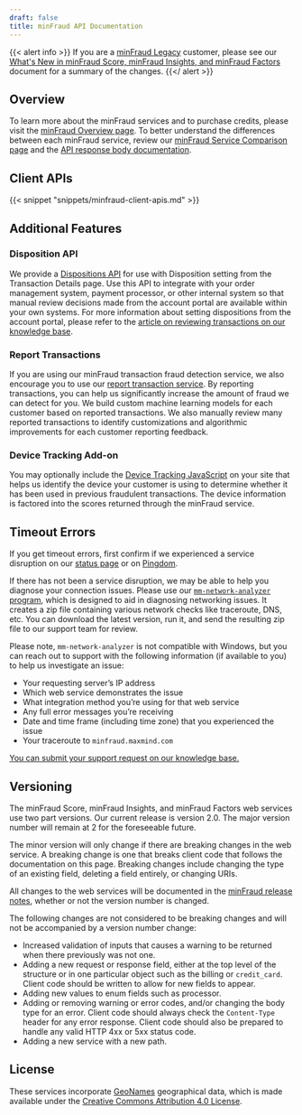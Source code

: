 ```yaml
---
draft: false
title: minFraud API Documentation
---
```


{{< alert info >}} If you are a [minFraud Legacy](/minfraud/minfraud-legacy/)
customer, please see our
[What's New in minFraud Score, minFraud Insights, and minFraud Factors](/minfraud/whats-new-in-minfraud-score-and-minfraud-insights/)
document for a summary of the changes. {{</ alert >}}

## Overview

To learn more about the minFraud services and to purchase credits, please visit
the
[minFraud Overview page](https://www.maxmind.com/en/solutions/minfraud-services).
To better understand the differences between each minFraud service, review our
[minFraud Service Comparison page](https://www.maxmind.com/en/solutions/minfraud-services/pricing)
and the
[API response body documentation](/minfraud/api-documentation/responses#bodies).

## Client APIs

{{< snippet "snippets/minfraud-client-apis.md" >}}

## Additional Features

### Disposition API

We provide a [Dispositions API](/minfraud/working-with-transaction-dispositions)
for use with Disposition setting from the Transaction Details page. Use this API
to integrate with your order management system, payment processor, or other
internal system so that manual review decisions made from the account portal are
available within your own systems. For more information about setting
dispositions from the account portal, please refer to the
[article on reviewing transactions on our knowledge base](https://support.maxmind.com/hc/en-us/articles/4408762136603).

### Report Transactions

If you are using our minFraud transaction fraud detection service, we also
encourage you to use our
[report transaction service](/minfraud/report-a-transaction). By reporting
transactions, you can help us significantly increase the amount of fraud we can
detect for you. We build custom machine learning models for each customer based
on reported transactions. We also manually review many reported transactions to
identify customizations and algorithmic improvements for each customer reporting
feedback.

### Device Tracking Add-on

You may optionally include the
[Device Tracking JavaScript](/minfraud/track-devices) on your site that helps us
identify the device your customer is using to determine whether it has been used
in previous fraudulent transactions. The device information is factored into the
scores returned through the minFraud service.

## Timeout Errors

If you get timeout errors, first confirm if we experienced a service disruption
on our [status page](https://status.maxmind.com/) or on
[Pingdom](http://stats.pingdom.com/datuqzybqg5z).

If there has not been a service disruption, we may be able to help you diagnose
your connection issues. Please use our
[`mm-network-analyzer` program](https://github.com/maxmind/mm-network-analyzer),
which is designed to aid in diagnosing networking issues. It creates a zip file
containing various network checks like traceroute, DNS, etc. You can download
the latest version, run it, and send the resulting zip file to our support team
for review.

Please note, `mm-network-analyzer` is not compatible with Windows, but you can
reach out to support with the following information (if available to you) to
help us investigate an issue:

- Your requesting server’s IP address
- Which web service demonstrates the issue
- What integration method you’re using for that web service
- Any full error messages you’re receiving
- Date and time frame (including time zone) that you experienced the issue
- Your traceroute to `minfraud.maxmind.com`

[You can submit your support request on our knowledge base.](https://support.maxmind.com)

## Versioning

The minFraud Score, minFraud Insights, and minFraud Factors web services use two
part versions. Our current release is version 2.0. The major version number will
remain at 2 for the foreseeable future.

The minor version will only change if there are breaking changes in the web
service. A breaking change is one that breaks client code that follows the
documentation on this page. Breaking changes include changing the type of an
existing field, deleting a field entirely, or changing URIs.

All changes to the web services will be documented in the
[minFraud release notes](/minfraud/release-notes), whether or not the version
number is changed.

The following changes are not considered to be breaking changes and will not be
accompanied by a version number change:

- Increased validation of inputs that causes a warning to be returned when there
  previously was not one.
- Adding a new request or response field, either at the top level of the
  structure or in one particular object such as the billing or `credit_card`.
  Client code should be written to allow for new fields to appear.
- Adding new values to enum fields such as processor.
- Adding or removing warning or error codes, and/or changing the body type for
  an error. Client code should always check the `Content-Type` header for any
  error response. Client code should also be prepared to handle any valid HTTP
  4xx or 5xx status code.
- Adding a new service with a new path.

## License

These services incorporate [GeoNames](https://www.geonames.org/) geographical
data, which is made available under the
[Creative Commons Attribution 4.0 License](https://creativecommons.org/licenses/by/4.0/).
